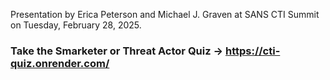 Presentation by Erica Peterson and Michael J. Graven at SANS CTI Summit on Tuesday, February 28, 2025.

### Take the Smarketer or Threat Actor Quiz -> https://cti-quiz.onrender.com/
